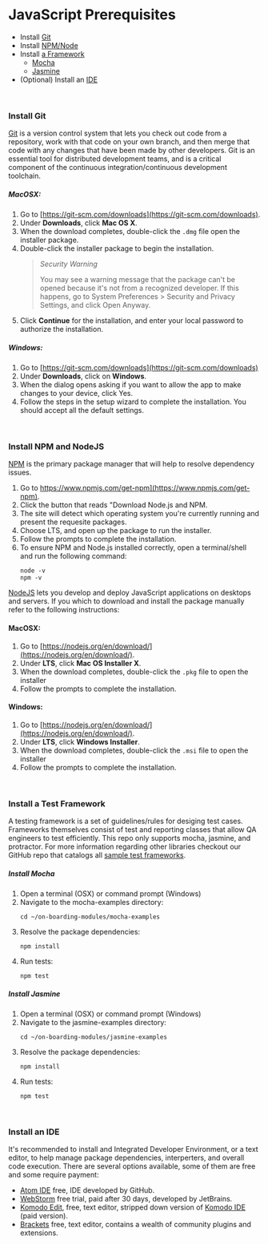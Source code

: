 # JavaScript Prerequisites

* Install [Git](#install-git)
* Install [NPM/Node](#install-npm-and-nodejs)
* Install [a Framework](#install-a-test-framework)
    * [Mocha](#install-mocha)
    * [Jasmine](#install-jasmine)
* (Optional) Install an [IDE](~/prerequisites.md#install-an-ide)
    
<br />

### Install Git

[Git](https://git-scm.com/doc) is a version control system that lets you check out code from a repository, 
work with that code on your own branch, and then merge that code with any changes that have been made by other developers. 
Git is an essential tool for distributed development teams, and is a critical component of the continuous 
integration/continuous development toolchain.

##### MacOSX:

1. Go to [https://git-scm.com/downloads](https://git-scm.com/downloads).
2. Under **Downloads**, click **Mac OS X**.
3. When the download completes, double-click the `.dmg` file open the installer package.
4. Double-click the installer package to begin the installation.
    > *Security Warning*
    >
    > You may see a warning message that the package can't be opened because it's not from a recognized developer. 
    If this happens, go to System Preferences > Security and Privacy Settings, and click Open Anyway.
5. Click **Continue** for the installation, and enter your local password to authorize the installation.

##### Windows:

1. Go to [https://git-scm.com/downloads](https://git-scm.com/downloads)
2. Under **Downloads**, click on **Windows**.
3. When the dialog opens asking if you want to allow the app to make changes to your device, click Yes.
4. Follow the steps in the setup wizard to complete the installation. You should accept all the default settings.

<br />

### Install NPM and NodeJS
[NPM](https://www.npmjs.com/get-npm) is the primary package manager that will help to resolve dependency issues.

1. Go to https://www.npmjs.com/get-npm](https://www.npmjs.com/get-npm).
2. Click the button that reads "Download Node.js and NPM.
3. The site will detect which operating system you're currently running and present the requesite packages. 
4. Choose LTS, and open up the package to run the installer.
5. Follow the prompts to complete the installation.
6. To ensure NPM and Node.js installed correctly, open a terminal/shell and run the following command:
   ```
   node -v
   npm -v
   ```
   
[NodeJS](https://nodejs.org/en/download/) lets you develop and deploy JavaScript applications on desktops and servers. If you which to download and install the package manually refer to the following instructions:

#### MacOSX:
1. Go to [https://nodejs.org/en/download/](https://nodejs.org/en/download/).
2. Under **LTS**, click **Mac OS Installer X**.
3. When the download completes, double-click the `.pkg` file to open the installer
4. Follow the prompts to complete the installation.

#### Windows:
1. Go to [https://nodejs.org/en/download/](https://nodejs.org/en/download/).
2. Under **LTS**, click **Windows Installer**.
3. When the download completes, double-click the `.msi` file to open the installer
4. Follow the prompts to complete the installation.

<br />

### Install a Test Framework

A testing framework is a set of guidelines/rules for desiging test cases. Frameworks themselves consist of test and reporting classes that allow QA engineers to test efficiently. This repo only supports mocha, jasmine, and protractor. For more information regarding other libraries checkout our GitHub repo that catalogs all [sample test frameworks](https://github.com/saucelabs-sample-test-frameworks).

##### Install Mocha
1. Open a terminal (OSX) or command prompt (Windows)
2. Navigate to the mocha-examples directory:
    ```
    cd ~/on-boarding-modules/mocha-examples
    ```
3. Resolve the package dependencies:
    ```
    npm install
    ```
4. Run tests:
    ```
    npm test
    ```

##### Install Jasmine
1. Open a terminal (OSX) or command prompt (Windows)
2. Navigate to the jasmine-examples directory:
    ```
    cd ~/on-boarding-modules/jasmine-examples
    ```
3. Resolve the package dependencies:
    ```
    npm install
    ```
4. Run tests:
    ```
    npm test
    ```

<br />

### Install an IDE

It's recommended to install and Integrated Developer Environment, or a text editor, to help manage package dependencies, interperters, and overall code execution. There are several options available, some of them are free and some require payment:

* [Atom IDE](https://ide.atom.io/) free, IDE developed by GitHub.
* [WebStorm](https://www.jetbrains.com/webstorm/) free trial, paid after 30 days, developed by JetBrains.
* [Komodo Edit](https://www.activestate.com/komodo-edit), free, text editor, stripped down version of [Komodo IDE](https://www.activestate.com/products/komodo-ide/features/) (paid version).
* [Brackets](http://brackets.io/) free, text editor, contains a wealth of community plugins and extensions.
